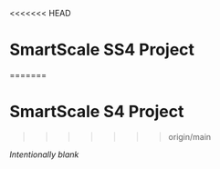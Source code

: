 <<<<<<< HEAD
# SmartScale SS4 Project
=======
# SmartScale S4 Project
>>>>>>> origin/main

*Intentionally blank* 